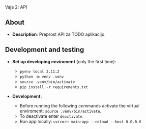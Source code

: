 Vaja 2: API

## About
- **Description**:
Preprost API za TODO aplikacijo.

## Development and testing
- **Set up developing enviroment** (only the first time):
    - `pyenv local 3.11.2`
    - `python -m venv .venv`
    - `source .venv/bin/activate`
    - `pip install -r requirements.txt`

- **Development:**
    - Before running the following commands activate the virtual enviroment: `source .venv/bin/activate`. 
    - To deactivate enter `deactivate`.
    - Run app locally: `uvicorn main:app --reload --host 0.0.0.0`

